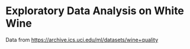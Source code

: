 # Exploratory Data Analysis on White Wine

Data from https://archive.ics.uci.edu/ml/datasets/wine+quality
